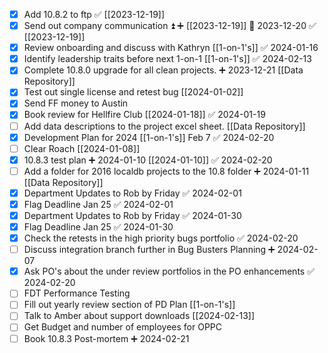 - [x] Add 10.8.2 to ftp ✅ [[2023-12-19]] 
- [x] Send out company communication ⏫ ➕ [[2023-12-19]] 📅 2023-12-20 ✅ [[2023-12-19]]
- [x] Review onboarding and discuss with Kathryn [[1-on-1's]] ✅ 2024-01-16
- [x] Identify leadership traits before next 1-on-1 [[1-on-1's]] ✅ 2024-02-13
- [x] Complete 10.8.0 upgrade for all clean projects. ➕ 2023-12-21 [[Data Repository]]
- [x] Test out single license and retest bug [[2024-01-02]]
- [x] Send FF money to Austin
- [x] Book review for Hellfire Club [[2024-01-18]] ✅ 2024-01-19
- [ ] Add data descriptions to the project excel sheet. [[Data Repository]]
- [x] Development Plan for 2024 [[1-on-1's]] Feb 7 ✅ 2024-02-20
- [ ] Clear Roach [[2024-01-08]]
- [x] 10.8.3 test plan ➕ 2024-01-10 [[2024-01-10]] ✅ 2024-02-20
- [ ] Add a folder for 2016 localdb projects to the 10.8 folder ➕ 2024-01-11 [[Data Repository]]
- [x] Department Updates to Rob by Friday ✅ 2024-02-01
- [x] Flag Deadline Jan 25 ✅ 2024-02-01
- [x] Department Updates to Rob by Friday ✅ 2024-01-30
- [x] Flag Deadline Jan 25 ✅ 2024-01-30
- [x] Check the retests in the high priority bugs portfolio ✅ 2024-02-20
- [ ] Discuss integration branch further in Bug Busters Planning ➕ 2024-02-07
- [x] Ask PO's about the under review portfolios in the PO enhancements ✅ 2024-02-20
- [ ] FDT Performance Testing
- [ ] Fill out yearly review section of PD Plan [[1-on-1's]]
- [ ] Talk to Amber about support downloads [[2024-02-13]]
- [ ] Get Budget and number of employees for OPPC
- [ ] Book 10.8.3 Post-mortem ➕ 2024-02-21